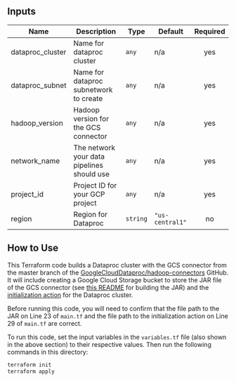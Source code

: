 ## Inputs

| Name | Description | Type | Default | Required |
|------|-------------|------|---------|:-----:|
| dataproc\_cluster | Name for dataproc cluster | `any` | n/a | yes |
| dataproc\_subnet | Name for dataproc subnetwork to create | `any` | n/a | yes |
| hadoop\_version | Hadoop version for the GCS connector | `any` | n/a | yes |
| network\_name | The network your data pipelines should use | `any` | n/a | yes |
| project\_id | Project ID for your GCP project | `any` | n/a | yes |
| region | Region for Dataproc | `string` | `"us-central1"` | no |

## How to Use

This Terraform code builds a Dataproc cluster with the GCS connector from the master branch of the [GoogleCloudDataproc/hadoop-connectors](https://github.com/GoogleCloudDataproc/hadoop-connectors) GitHub. It will include creating a Google Cloud Storage bucket to store the JAR file of the GCS connector (see [this README](../README.md) for building the JAR) and the [initialization action](https://cloud.google.com/dataproc/docs/concepts/configuring-clusters/init-actions) for the Dataproc cluster.

Before running this code, you will need to confirm that the file path to the JAR on Line 23 of `main.tf` and the file path to the initialization action on Line 29 of `main.tf` are correct.

To run this code, set the input variables in the `variables.tf` file (also shown in the above section) to their respective values. Then run the following commands in this directory:

```bash
terraform init
terraform apply
```